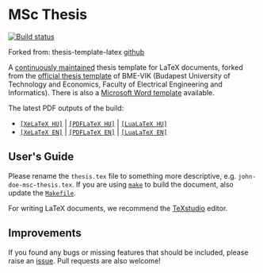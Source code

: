 MSc Thesis
=====================
[![Build status](https://travis-ci.org/ecsedigergo/MScThesis.svg?branch=master)](https://travis-ci.org/ecsedigergo/MScThesis)









Forked from: thesis-template-latex [github](https://github.com/FTSRG/thesis-template-latex)


A [continuously maintained](https://github.com/FTSRG/thesis-template-latex/graphs/contributors) thesis template for LaTeX documents, forked from the [official thesis template](http://diplomaterv.vik.bme.hu/) of BME-VIK (Budapest University of Technology and Economics, Faculty of Electrical Engineering and Informatics). There is also a [Microsoft Word template](https://github.com/FTSRG/thesis-template-word) available.

The latest PDF outputs of the build:

* [`[XeLaTeX HU]`](http://docs.inf.mit.bme.hu/thesis-template-latex/thesis-xelatex-hu.pdf) | [`[PDFLaTeX HU]`](http://docs.inf.mit.bme.hu/thesis-template-latex/thesis-pdflatex-hu.pdf) | [`[LuaLaTeX HU]`](http://docs.inf.mit.bme.hu/thesis-template-latex/thesis-lualatex-hu.pdf)
* [`[XeLaTeX EN]`](http://docs.inf.mit.bme.hu/thesis-template-latex/thesis-xelatex-en.pdf) | [`[PDFLaTeX EN]`](http://docs.inf.mit.bme.hu/thesis-template-latex/thesis-pdflatex-en.pdf) | [`[LuaLaTeX EN]`](http://docs.inf.mit.bme.hu/thesis-template-latex/thesis-lualatex-en.pdf)

## User's Guide

Please rename the `thesis.tex` file to something more descriptive, e.g. `john-doe-msc-thesis.tex`. If you are using [`make`](https://www.gnu.org/software/make/) to build the document, also update the [`Makefile`](https://github.com/FTSRG/thesis-template-latex/blob/master/src/Makefile#L1).

For writing LaTeX documents, we recommend the [TeXstudio](http://www.texstudio.org/) editor.

## Improvements

If you found any bugs or missing features that should be included, please raise an [issue](https://github.com/FTSRG/thesis-template-latex/issues). Pull requests are also welcome!
